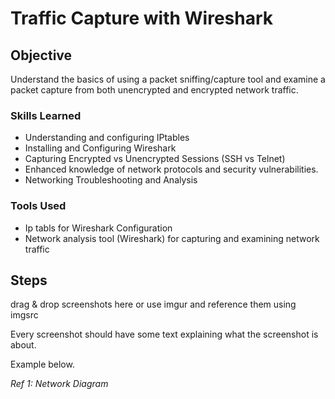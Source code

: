 # Traffic Capture with Wireshark

## Objective

Understand the basics of using a packet sniffing/capture tool and examine a packet capture from both unencrypted and encrypted network traffic.


### Skills Learned

- Understanding and configuring IPtables
- Installing and Configuring Wireshark
- Capturing Encrypted vs Unencrypted Sessions (SSH vs Telnet)
- Enhanced knowledge of network protocols and security vulnerabilities.
- Networking Troubleshooting and Analysis

### Tools Used

- Ip tabls for Wireshark Configuration
- Network analysis tool (Wireshark) for capturing and examining network traffic

## Steps
drag & drop screenshots here or use imgur and reference them using imgsrc

Every screenshot should have some text explaining what the screenshot is about.

Example below.

*Ref 1: Network Diagram*
